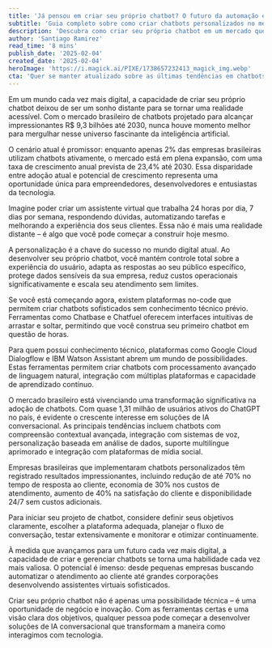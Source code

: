 ```yaml
---
title: 'Já pensou em criar seu próprio chatbot? O futuro da automação está em suas mãos'
subtitle: 'Guia completo sobre como criar chatbots personalizados no mercado brasileiro em expansão'
description: 'Descubra como criar seu próprio chatbot em um mercado que deve atingir R$ 9,3 bilhões até 2030. Com ferramentas acessíveis e demanda crescente, o momento é ideal para desenvolver soluções de IA conversacional personalizadas.'
author: 'Santiago Ramirez'
read_time: '8 mins'
publish_date: '2025-02-04'
created_date: '2025-02-04'
heroImage: 'https://i.magick.ai/PIXE/1738657232413_magick_img.webp'
cta: 'Quer se manter atualizado sobre as últimas tendências em chatbots e IA? Siga-nos no LinkedIn para receber insights exclusivos e dicas práticas para seu projeto de automação!'
---
```


Em um mundo cada vez mais digital, a capacidade de criar seu próprio chatbot deixou de ser um sonho distante para se tornar uma realidade acessível. Com o mercado brasileiro de chatbots projetado para alcançar impressionantes R$ 9,3 bilhões até 2030, nunca houve momento melhor para mergulhar nesse universo fascinante da inteligência artificial.

O cenário atual é promissor: enquanto apenas 2% das empresas brasileiras utilizam chatbots ativamente, o mercado está em plena expansão, com uma taxa de crescimento anual prevista de 23,4% até 2030. Essa disparidade entre adoção atual e potencial de crescimento representa uma oportunidade única para empreendedores, desenvolvedores e entusiastas da tecnologia.

Imagine poder criar um assistente virtual que trabalha 24 horas por dia, 7 dias por semana, respondendo dúvidas, automatizando tarefas e melhorando a experiência dos seus clientes. Essa não é mais uma realidade distante – é algo que você pode começar a construir hoje mesmo.

A personalização é a chave do sucesso no mundo digital atual. Ao desenvolver seu próprio chatbot, você mantém controle total sobre a experiência do usuário, adapta as respostas ao seu público específico, protege dados sensíveis da sua empresa, reduz custos operacionais significativamente e escala seu atendimento sem limites.

Se você está começando agora, existem plataformas no-code que permitem criar chatbots sofisticados sem conhecimento técnico prévio. Ferramentas como Chatbase e Chatfuel oferecem interfaces intuitivas de arrastar e soltar, permitindo que você construa seu primeiro chatbot em questão de horas.

Para quem possui conhecimento técnico, plataformas como Google Cloud Dialogflow e IBM Watson Assistant abrem um mundo de possibilidades. Estas ferramentas permitem criar chatbots com processamento avançado de linguagem natural, integração com múltiplas plataformas e capacidade de aprendizado contínuo.

O mercado brasileiro está vivenciando uma transformação significativa na adoção de chatbots. Com quase 1,31 milhão de usuários ativos do ChatGPT no país, é evidente o crescente interesse em soluções de IA conversacional. As principais tendências incluem chatbots com compreensão contextual avançada, integração com sistemas de voz, personalização baseada em análise de dados, suporte multilíngue aprimorado e integração com plataformas de mídia social.

Empresas brasileiras que implementaram chatbots personalizados têm registrado resultados impressionantes, incluindo redução de até 70% no tempo de resposta ao cliente, economia de 30% nos custos de atendimento, aumento de 40% na satisfação do cliente e disponibilidade 24/7 sem custos adicionais.

Para iniciar seu projeto de chatbot, considere definir seus objetivos claramente, escolher a plataforma adequada, planejar o fluxo de conversação, testar extensivamente e monitorar e otimizar continuamente.

À medida que avançamos para um futuro cada vez mais digital, a capacidade de criar e gerenciar chatbots se torna uma habilidade cada vez mais valiosa. O potencial é imenso: desde pequenas empresas buscando automatizar o atendimento ao cliente até grandes corporações desenvolvendo assistentes virtuais sofisticados.

Criar seu próprio chatbot não é apenas uma possibilidade técnica – é uma oportunidade de negócio e inovação. Com as ferramentas certas e uma visão clara dos objetivos, qualquer pessoa pode começar a desenvolver soluções de IA conversacional que transformam a maneira como interagimos com tecnologia.